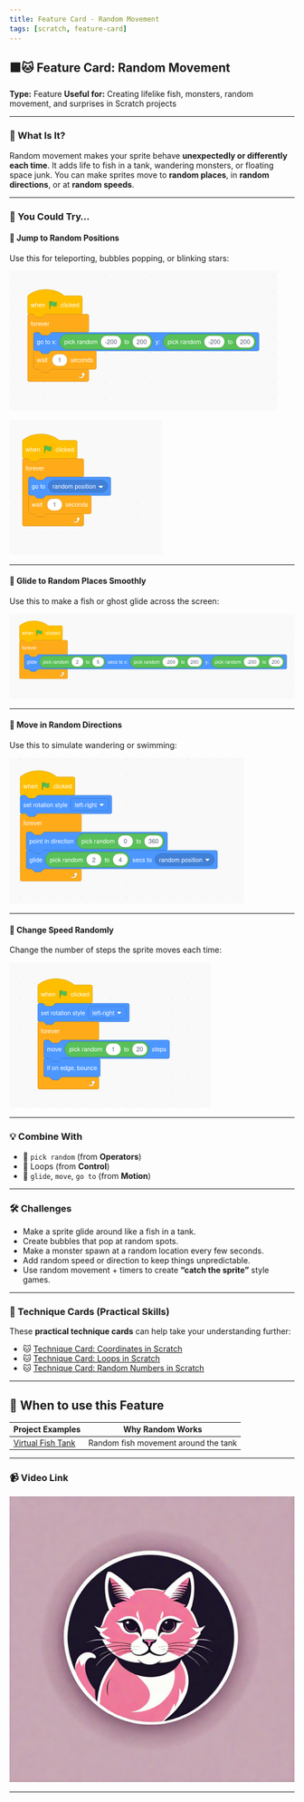 ```yaml
---
title: Feature Card - Random Movement
tags: [scratch, feature-card]
---
```


## 🟩🐱 **Feature Card: Random Movement**

**Type:** Feature
**Useful for:** Creating lifelike fish, monsters, random movement, and surprises in Scratch projects

---

### 🧠 What Is It?

Random movement makes your sprite behave **unexpectedly or differently each time**. It adds life to fish in a tank, wandering monsters, or floating space junk. You can make sprites move to **random places**, in **random directions**, or at **random speeds**.

---

### 🧪 You Could Try…

#### 🔹 **Jump to Random Positions**

Use this for teleporting, bubbles popping, or blinking stars:

![random-1](random-1.png)

![random-2](random-2.png)

---

#### 🔹 **Glide to Random Places Smoothly**

Use this to make a fish or ghost glide across the screen:

![random-3](random-3.png)

---

#### 🔹 **Move in Random Directions**

Use this to simulate wandering or swimming:

![random-4](random-4.png)

---

#### 🔹 **Change Speed Randomly**

Change the number of steps the sprite moves each time:

![random-5](random-5.png)

---

### 💡 Combine With

- 🎲 `pick random` (from **Operators**)
- 🔁 Loops (from **Control**)
- 🌊 `glide`, `move`, `go to` (from **Motion**)

---

### 🛠️ Challenges

- Make a sprite glide around like a fish in a tank.
- Create bubbles that pop at random spots.
- Make a monster spawn at a random location every few seconds.
- Add random speed or direction to keep things unpredictable.
- Use random movement + timers to create **“catch the sprite”** style games.

---

### 🧰 Technique Cards (Practical Skills)

These **practical technique cards** can help take your understanding further:

- 🐱 [Technique Card: Coordinates in Scratch](../technique-cards-practical/coordinates-scratch.md)
- 🐱 [Technique Card: Loops in Scratch](../technique-cards-practical/loops-scratch.md)
- 🐱 [Technique Card: Random Numbers in Scratch](../technique-cards-practical/random-numbers-scratch.md)

---

## 🎯 When to use this Feature

| **Project Examples**                                                       | **Why Random Works**                 |
| -------------------------------------------------------------------------- | ------------------------------------ |
| [Virtual Fish Tank](../project-ideas/virtual-fish-tank-scratch-project.md) | Random fish movement around the tank |

---

### 📹 Video Link

[![Watch the video](../cat4.png)](./random-1.mp4)

---
